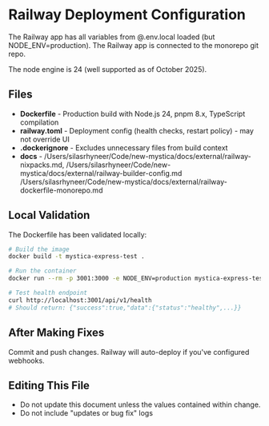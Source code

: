 # Railway Deployment Configuration

The Railway app has all variables from @.env.local loaded (but NODE_ENV=production). The Railway app is connected to the monorepo git repo.

The node engine is 24 (well supported as of October 2025).

## Files

- **Dockerfile** - Production build with Node.js 24, pnpm 8.x, TypeScript compilation
- **railway.toml** - Deployment config (health checks, restart policy) - may not override UI
- **.dockerignore** - Excludes unnecessary files from build context
- **docs** - /Users/silasrhyneer/Code/new-mystica/docs/external/railway-nixpacks.md, /Users/silasrhyneer/Code/new-mystica/docs/external/railway-builder-config.md
/Users/silasrhyneer/Code/new-mystica/docs/external/railway-dockerfile-monorepo.md
  
## Local Validation

The Dockerfile has been validated locally:

```bash
# Build the image
docker build -t mystica-express-test .

# Run the container
docker run --rm -p 3001:3000 -e NODE_ENV=production mystica-express-test

# Test health endpoint
curl http://localhost:3001/api/v1/health
# Should return: {"success":true,"data":{"status":"healthy",...}}
```

## After Making Fixes

Commit and push changes. Railway will auto-deploy if you've configured webhooks.

## Editing This File

- Do not update this document unless the values contained within change. 
- Do not include "updates or bug fix" logs